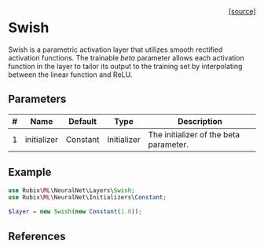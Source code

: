 <span style="float:right;"><a href="https://github.com/RubixML/ML/blob/master/src/NeuralNet/Layers/Swish.php">[source]</a></span>

# Swish
Swish is a parametric activation layer that utilizes smooth rectified activation functions. The trainable *beta* parameter allows each activation function in the layer to tailor its output to the training set by interpolating between the linear function and ReLU.

## Parameters
| # | Name | Default | Type | Description |
|---|---|---|---|---|
| 1 | initializer | Constant | Initializer | The initializer of the beta parameter. |

## Example
```php
use Rubix\ML\NeuralNet\Layers\Swish;
use Rubix\ML\NeuralNet\Initializers\Constant;

$layer = new Swish(new Constant(1.0));
```

## References
[^1]: P. Ramachandran er al. (2017). Swish: A Self-gated Activation Function.
[^2]: P. Ramachandran et al. (2017). Searching for Activation Functions.

